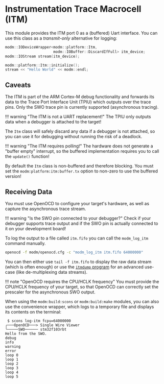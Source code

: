 # Instrumentation Trace Macrocell (ITM)

This module provides the ITM port 0 as a (buffered) Uart interface.
You can use this class as a *transmit-only* alternative for logging:

```cpp
modm::IODeviceWrapper<modm::platform::Itm,
                      modm::IOBuffer::DiscardIfFull> itm_device;
modm::IOStream stream(itm_device);

modm::platform::Itm::initialize();
stream << "Hello World" << modm::endl;
```


## Caveats

The ITM is part of the ARM Cortex-M debug functionality and forwards its data
to the Trace Port Interface Unit (TPIU) which outputs over the trace pins.
Only the SWO trace pin is currently supported (asynchronous tracing).

!!! warning "The ITM is not a UART replacement!"
    The TPIU only outputs data when a debugger is attached to the target!

The `Itm` class will safely discard any data if a debugger is not attached, so
you can use it for debugging without running the risk of a deadlock.

!!! warning "The ITM requires polling!"
    The hardware does not generate a "buffer empty" interrupt, so the
    buffered implementation requires you to call the `update()` function!

By default the `Itm` class is non-buffered and therefore blocking.
You must set the `modm:platform:itm:buffer.tx` option to non-zero to use the
buffered version!


## Receiving Data

You must use OpenOCD to configure your target's hardware, as well as capture
the asynchronous trace stream.

!!! warning "Is the SWO pin connected to your debugger?"
    Check if your debugger supports trace output and if the SWO pin is actually
    connected to it on your development board!

To log the output to a file called `itm.fifo` you can call the `modm_log_itm`
command manually.

```sh
openocd -f modm/openocd.cfg -c "modm_log_itm itm.fifo 64000000"
```

You can then either use `tail -f itm.fifo` to display the raw data stream
(which is often enough) or use the [`itmdump` program](https://docs.rs/itm/)
for an advanced use-case (like de-multiplexing data streams).

!!! note "OpenOCD requires the CPU/HCLK frequency"
    You must provide the CPU/HCLK frequency of your target, so that
    OpenOCD can correctly set the prescaler for the asynchronous SWO output.

When using the `modm:build:scons` or `modm:build:make` modules, you can also use
the convenience wrapper, which logs to a temporary file and displays its
contents on the terminal:

```
 $ scons log-itm fcpu=64000000
╭───OpenOCD───> Single Wire Viewer
╰─────SWO────── stm32f103rbt
Hello from the SWO.
debug
info
warning
error
loop 0
loop 1
loop 2
loop 3
loop 4
loop 5
```


